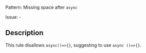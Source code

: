 Pattern: Missing space after `async`

Issue: -

## Description

This rule disallows `async()=>{}`, suggesting to use `async ()=>{}`.